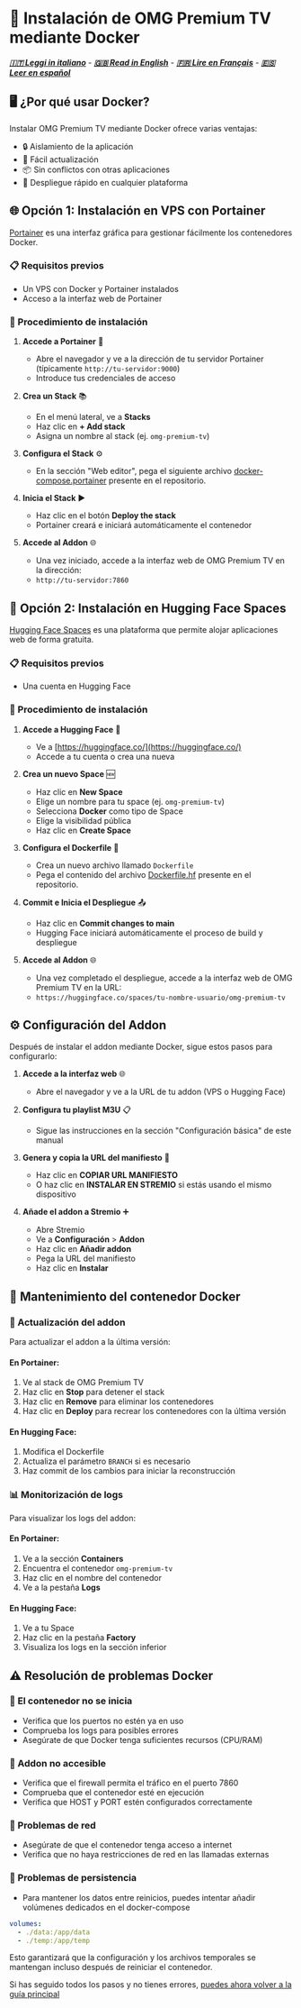 # 🐳 Instalación de OMG Premium TV mediante Docker
***[🇮🇹 Leggi in italiano](README.md)*** - ***[🇬🇧 Read in English](docker-install-en.md)*** - ***[🇫🇷 Lire en Français](docker-install-fr.md)*** - ***[🇪🇸 Leer en español](docker-install-es.md)***

## 🖥️ ¿Por qué usar Docker?

Instalar OMG Premium TV mediante Docker ofrece varias ventajas:
- 🔒 Aislamiento de la aplicación
- 🔄 Fácil actualización
- 📦 Sin conflictos con otras aplicaciones
- 🚀 Despliegue rápido en cualquier plataforma

## 🌐 Opción 1: Instalación en VPS con Portainer

[Portainer](https://www.portainer.io/) es una interfaz gráfica para gestionar fácilmente los contenedores Docker.

### 📋 Requisitos previos
- Un VPS con Docker y Portainer instalados
- Acceso a la interfaz web de Portainer

### 🚀 Procedimiento de instalación

1. **Accede a Portainer** 🔑
   - Abre el navegador y ve a la dirección de tu servidor Portainer (típicamente `http://tu-servidor:9000`)
   - Introduce tus credenciales de acceso

2. **Crea un Stack** 📚
   - En el menú lateral, ve a **Stacks**
   - Haz clic en **+ Add stack**
   - Asigna un nombre al stack (ej. `omg-premium-tv`)

3. **Configura el Stack** ⚙️
   - En la sección "Web editor", pega el siguiente archivo [docker-compose.portainer](docker-compose.portainer) presente en el repositorio.

4. **Inicia el Stack** ▶️
   - Haz clic en el botón **Deploy the stack**
   - Portainer creará e iniciará automáticamente el contenedor

5. **Accede al Addon** 🌐
   - Una vez iniciado, accede a la interfaz web de OMG Premium TV en la dirección:
   - `http://tu-servidor:7860`

## 🤗 Opción 2: Instalación en Hugging Face Spaces

[Hugging Face Spaces](https://huggingface.co/spaces) es una plataforma que permite alojar aplicaciones web de forma gratuita.

### 📋 Requisitos previos
- Una cuenta en Hugging Face

### 🚀 Procedimiento de instalación

1. **Accede a Hugging Face** 🔑
   - Ve a [https://huggingface.co/](https://huggingface.co/)
   - Accede a tu cuenta o crea una nueva

2. **Crea un nuevo Space** 🆕
   - Haz clic en **New Space**
   - Elige un nombre para tu space (ej. `omg-premium-tv`)
   - Selecciona **Docker** como tipo de Space
   - Elige la visibilidad pública
   - Haz clic en **Create Space**

3. **Configura el Dockerfile** 📝
   - Crea un nuevo archivo llamado `Dockerfile`
   - Pega el contenido del archivo [Dockerfile.hf](Dockerfile.hf) presente en el repositorio.

4. **Commit e Inicia el Despliegue** 📤
   - Haz clic en **Commit changes to main**
   - Hugging Face iniciará automáticamente el proceso de build y despliegue

5. **Accede al Addon** 🌐
   - Una vez completado el despliegue, accede a la interfaz web de OMG Premium TV en la URL:
   - `https://huggingface.co/spaces/tu-nombre-usuario/omg-premium-tv`

## ⚙️ Configuración del Addon

Después de instalar el addon mediante Docker, sigue estos pasos para configurarlo:

1. **Accede a la interfaz web** 🌐
   - Abre el navegador y ve a la URL de tu addon (VPS o Hugging Face)

2. **Configura tu playlist M3U** 📋
   - Sigue las instrucciones en la sección "Configuración básica" de este manual

3. **Genera y copia la URL del manifiesto** 📝
   - Haz clic en **COPIAR URL MANIFIESTO**
   - O haz clic en **INSTALAR EN STREMIO** si estás usando el mismo dispositivo

4. **Añade el addon a Stremio** ➕
   - Abre Stremio
   - Ve a **Configuración** > **Addon**
   - Haz clic en **Añadir addon**
   - Pega la URL del manifiesto
   - Haz clic en **Instalar**

## 🔧 Mantenimiento del contenedor Docker

### 🔄 Actualización del addon
Para actualizar el addon a la última versión:

#### En Portainer:
1. Ve al stack de OMG Premium TV
2. Haz clic en **Stop** para detener el stack
3. Haz clic en **Remove** para eliminar los contenedores
4. Haz clic en **Deploy** para recrear los contenedores con la última versión

#### En Hugging Face:
1. Modifica el Dockerfile
2. Actualiza el parámetro `BRANCH` si es necesario
3. Haz commit de los cambios para iniciar la reconstrucción

### 📊 Monitorización de logs
Para visualizar los logs del addon:

#### En Portainer:
1. Ve a la sección **Containers**
2. Encuentra el contenedor `omg-premium-tv`
3. Haz clic en el nombre del contenedor
4. Ve a la pestaña **Logs**

#### En Hugging Face:
1. Ve a tu Space
2. Haz clic en la pestaña **Factory**
3. Visualiza los logs en la sección inferior

## ⚠️ Resolución de problemas Docker

### 🛑 El contenedor no se inicia
- Verifica que los puertos no estén ya en uso
- Comprueba los logs para posibles errores
- Asegúrate de que Docker tenga suficientes recursos (CPU/RAM)

### 🔌 Addon no accesible
- Verifica que el firewall permita el tráfico en el puerto 7860
- Comprueba que el contenedor esté en ejecución
- Verifica que HOST y PORT estén configurados correctamente

### 📵 Problemas de red
- Asegúrate de que el contenedor tenga acceso a internet
- Verifica que no haya restricciones de red en las llamadas externas

### 💾 Problemas de persistencia
- Para mantener los datos entre reinicios, puedes intentar añadir volúmenes dedicados en el docker-compose

```yaml
volumes:
  - ./data:/app/data
  - ./temp:/app/temp
```

Esto garantizará que la configuración y los archivos temporales se mantengan incluso después de reiniciar el contenedor.

Si has seguido todos los pasos y no tienes errores, [puedes ahora volver a la guía principal](README-ES.md)

